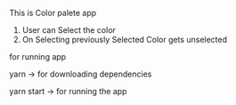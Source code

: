 This is Color palete app
1. User can Select the color
2. On Selecting previously Selected Color gets unselected

for running app

yarn -> for downloading dependencies

yarn start -> for running the app
